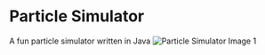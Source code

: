 # Particle Simulator
A fun particle simulator written in Java
![Particle Simulator Image 1](https://howardhalim.com/projects/Larger%201.png)
